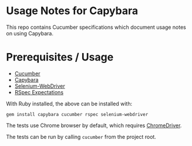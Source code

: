 # Usage Notes for Capybara

This repo contains Cucumber specifications which document usage notes on
using Capybara.

# Prerequisites / Usage

- [Cucumber](https://github.com/cucumber/cucumber-ruby)
- [Capybara](https://github.com/teamcapybara/capybara)
- [Selenium-WebDriver](https://github.com/SeleniumHQ/selenium/tree/master/rb)
- [RSpec Expectations](https://github.com/rspec/rspec-expectations)

With Ruby installed, the above can be installed with:

```
gem install capybara cucumber rspec selenium-webdriver
```

The tests use Chrome browser by default, which requires
[ChromeDriver](https://sites.google.com/a/chromium.org/chromedriver/downloads).

The tests can be run by calling `cucumber` from the project root.
